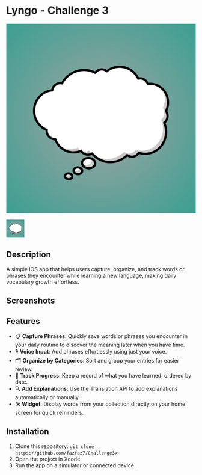 # Lyngo - Challenge 3 

![App Screenshot](AppIcon.png) 

<img src="AppIcon.png" width="48">

## Description
A simple iOS app that helps users capture, organize, and track words or phrases they encounter while learning a new language, making daily vocabulary growth effortless. 

## Screenshots

## Features
* 📋 **Capture Phrases**: Quickly save words or phrases you encounter in your daily routine to discover the meaning later when you have time.
* 🎙️ **Voice Input**: Add phrases effortlessly using just your voice.
* 🗂️ **Organize by Categories**: Sort and group your entries for easier review.
* 📖 **Track Progress**: Keep a record of what you have learned, ordered by date.
* 🔍 **Add Explanations**: Use the Translation API to add explanations automatically or manually.
* 🛠️ **Widget**: Display words from your collection directly on your home screen for quick reminders.


## Installation
1. Clone this repository: `git clone https://github.com/fazfaz7/Challenge3`>
2. Open the project in Xcode.
3. Run the app on a simulator or connected device.
